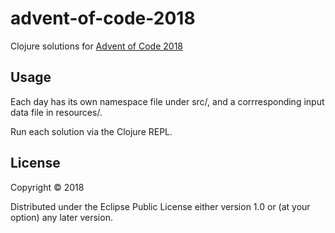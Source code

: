 # advent-of-code-2018

Clojure solutions for [Advent of Code 2018](https://adventofcode.com/2018)

## Usage

Each day has its own namespace file under src/, and a corrresponding input data file in resources/.

Run each solution via the Clojure REPL.

## License

Copyright © 2018

Distributed under the Eclipse Public License either version 1.0 or (at
your option) any later version.
